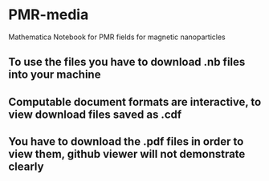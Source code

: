 # PMR-media
Mathematica Notebook for PMR fields for magnetic nanoparticles


## To use the files you have to download .nb files into your machine
## Computable document formats are interactive, to view download files saved as .cdf
## You have to download the .pdf files in order to view them, github viewer will not demonstrate clearly
